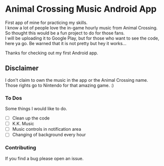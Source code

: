 
# Animal Crossing Music Android App  
  
First app of mine for practicing my skills.   
I know a lot of people love the in-game hourly music from Animal Crossing.
So thought this would be a fun project to do for those fans.   
I will be uploading it to Google Play, but for those who want to see the code, here ya go. Be warned that it is not pretty but hey it works...
  
Thanks for checking out my first Android app.  
  
## Disclaimer

I don't claim to own the music in the app or the Animal Crossing name.  
Those rights go to Nintendo for that amazing game. :)

### To Dos

Some things I would like to do.

- [ ] Clean up the code
- [ ] K.K. Music
- [ ] Music controls in notification area
- [ ] Changing of background every hour

### Contributing

If you find a bug please open an issue.
